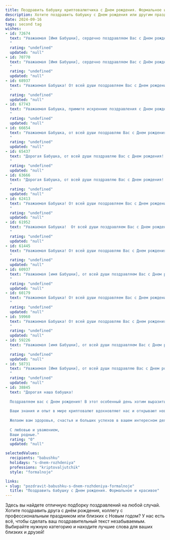 ```yaml
---
title: Поздравить бабушку криптовалютчика c Днем рождения. Формальное и красивое
description: Хотите поздравить бабушку c Днем рождения или другим праздником? Наш ИИ создаст незабываемое поздравление, а вы обязательно выделитесь среди других.  
date: 2024-09-16
tags: second tag
wishes:
- id: 72674
  text: "Уважаемая [Имя Бабушки], сердечно поздравляем Вас с Днем рождения! Желаем Вам крепкого здоровья, долголетия и благополучия. Пусть Ваша жизнь будет наполнена радостью, любовью и счастьем.  Гордимся Вашими достижениями в сфере криптовалют и желаем Вам дальнейших успехов в этой области.
  "
  rating: "undefined"
  updated: "null"
- id: 70770
  text: "Уважаемая [Имя Бабушки], сердечно поздравляем Вас с Днём рождения! Желаем Вам крепкого здоровья, бодрости духа, долгих лет жизни и пусть Ваш опыт и мудрость продолжают вдохновлять всех, кто Вас окружает. Пусть удача сопутствует Вам во всех начинаниях, в том числе и в Вашей непростой профессии криптовалютчика.
  "
  rating: "undefined"
  updated: "null"
- id: 68937
  text: "Уважаемая Бабушка! От всей души поздравляем Вас с Днем рождения! Желаем Вам крепкого здоровья, долголетия, счастья и финансового благополучия в вашей нелегкой, но такой актуальной профессии криптовалютчика. Пусть удача сопутствует Вам во всех начинаниях, а цифровая валюта приносит только прибыль.
  "
  rating: "undefined"
  updated: "null"
- id: 67743
  text: "Уважаемая Бабушка, примите искренние поздравления с Днем рождения! Желаем Вам крепкого здоровья, бодрости духа и неизменной любви близких. Пусть Ваша жизнь будет полна радостных моментов, а профессиональные успехи в сфере криптовалют всегда приносят Вам удовлетворение.
  "
  rating: "undefined"
  updated: "null"
- id: 66654
  text: "Уважаемая Бабушка, от всей души поздравляю Вас с Днем рождения! Желаю Вам крепкого здоровья,  долголетия, благополучия и, конечно же, успехов в Вашем нелегком деле – криптовалютном рынке! Пусть Ваши инвестиции растут, а удача всегда сопутствует Вашим решениям!
  "
  rating: "undefined"
  updated: "null"
- id: 65437
  text: "Дорогая Бабушка, от всей души поздравляю Вас с Днем рождения! Желаю Вам крепкого здоровья, неисчерпаемой энергии и светлых радостей. Пусть Ваш опыт и мудрость продолжают вдохновлять всех вокруг, а каждый день будет наполнен любовью и теплом.
  "
  rating: "undefined"
  updated: "null"
- id: 63666
  text: "Дорогая Бабушка, от всей души поздравляю Вас с Днем рождения! Желаю Вам крепкого здоровья, бодрости духа, ярких впечатлений и семейного тепла. Пусть Ваш профессиональный путь в сфере криптовалют приносит Вам новые горизонты и успехи. Счастья Вам и долгих лет жизни!
  "
  rating: "undefined"
  updated: "null"
- id: 62413
  text: "Уважаемая Бабушка! От всей души поздравляем Вас с Днем рождения! Желаем Вам крепкого здоровья, долголетия, оптимизма и благополучия. Пусть каждый день приносит радость, а Ваши труды в области криптовалют будут вознаграждены успехом и процветанием.
  "
  rating: "undefined"
  updated: "null"
- id: 61952
  text: "Уважаемая Бабушка!  От всей души поздравляем Вас с Днем рождения! Желаем Вам крепкого здоровья, благополучия и радости в каждый день жизни. Пусть Ваша работа криптовалютчиком приносит Вам удовлетворение и финансовое благополучие.  Счастья, любви и долгих лет жизни!
  "
  rating: "undefined"
  updated: "null"
- id: 61445
  text: "Уважаемая Бабушка! От всей души поздравляю Вас с Днем рождения! Желаю Вам крепкого здоровья,  неиссякаемого оптимизма и процветания в Вашей профессии криптовалютчика. Пусть каждый день приносит Вам новые открытия и успехи!
  "
  rating: "undefined"
  updated: "null"
- id: 60937
  text: "Уважаемая [имя Бабушки], от всей души поздравляем Вас с Днем рождения! Желаем Вам крепкого здоровья, семейного благополучия и успехов в Вашей непростой, но увлекательной профессии криптовалютчика. Пусть удача сопутствует Вам во всех начинаниях, а каждый день приносит радость и новые открытия.
  "
  rating: "undefined"
  updated: "null"
- id: 60179
  text: "Уважаемая Бабушка! От всей души поздравляем Вас с Днем рождения! Желаем крепкого здоровья, благополучия и процветания. Пусть Ваша жизнь будет наполнена радостью, теплом и любовью близких.
  "
  rating: "undefined"
  updated: "null"
- id: 59960
  text: "Уважаемая Бабушка! От всей души поздравляю Вас с Днем рождения! Желаю Вам крепкого здоровья, неиссякаемого оптимизма и процветания в Вашем новом, необычном деле – криптовалютах. Пусть Ваша удача будет столь же стабильна, как биткоин, а прибыль – постоянной, как курс Ethereum!
  "
  rating: "undefined"
  updated: "null"
- id: 59226
  text: "Уважаемая [имя Бабушки], от всей души поздравляем Вас с Днем рождения!  Желаем Вам крепкого здоровья,  радости,  благополучия  и  новых  успехов  в  Вашей  профессиональной  деятельности  в  сфере  криптовалют.  Пусть  каждый  день  будет  наполнен  яркими  событиями  и  приносит  Вам  удовлетворение!
  "
  rating: "undefined"
  updated: "null"
- id: 58731
  text: "Уважаемая [Имя Бабушки], от всей души поздравляю Вас с Днем рождения! Желаю Вам крепкого здоровья, долголетия, благополучия и радости. Пусть Ваш жизненный путь будет полон ярких моментов и приятных сюрпризов. Ваши знания и опыт ценны и бесценны, и мы всегда с благодарностью будем их черпать. Счастья Вам, любимая Бабушка!
  "
  rating: "undefined"
  updated: "null"
- id: 38845
  text: "Дорогая наша бабушка!
  
  Поздравляем вас с Днем рождения! В этот особенный день хотим выразить вам нашу искреннюю благодарность и глубокое уважение. Вы — наш самый ценный кладезь мудрости и любви.
  
  Ваши знания и опыт в мире криптовалют вдохновляют нас и открывают новые горизонты. Вы показываете, как важно идти в ногу с временем и быть открытым к новым возможностям. Пусть каждый ваш день будет наполнен радостью, новыми достижениями и успехами в ваших начинаниях.
  
  Желаем вам здоровья, счастья и больших успехов в вашем интересном деле. Пусть к вам приходят только светлые мысли и удачные проекты, а ваши мечты и замыслы начинают воплощаться в реальность.
  
  С любовью и уважением,
  Ваши родные."
  rating: "0"
  updated: "null"

selectedValues:
  recipients: "babushku"
  holidays: "s-dnem-rozhdeniya"
  professions: "kriptovaljutchik"
  style: "formalnoje"

links:
- slug: "pozdravit-babushku-s-dnem-rozhdeniya-formalnoje"
  title: "Поздравить бабушку c Днем рождения. Формальное и красивое"
---
```


Здесь вы найдете отличную подборку поздравлений на любой случай. 
Хотите поздравить друга с днём рождения, коллегу с профессиональным праздником или близких с Новым годом? У нас есть всё, чтобы сделать ваш поздравительный текст незабываемым. Выбирайте нужную категорию и находите лучшие слова для ваших близких и друзей!
